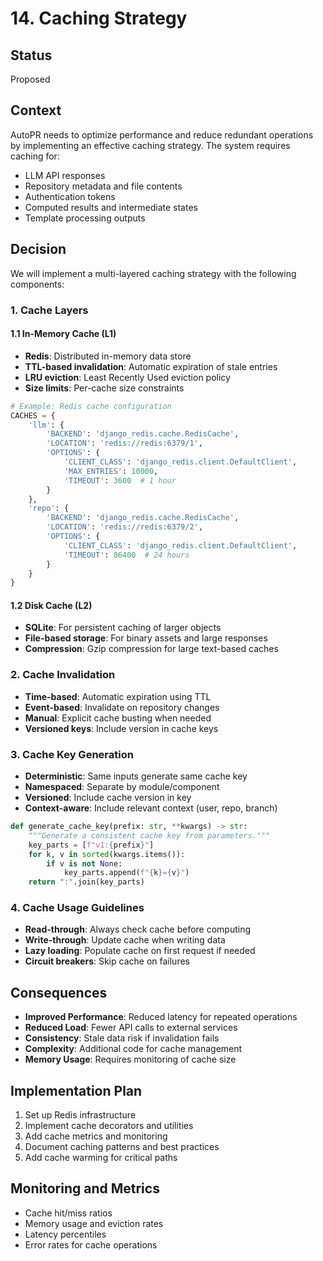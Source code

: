 # 14. Caching Strategy

## Status
Proposed

## Context
AutoPR needs to optimize performance and reduce redundant operations by implementing an effective caching strategy. The system requires caching for:
- LLM API responses
- Repository metadata and file contents
- Authentication tokens
- Computed results and intermediate states
- Template processing outputs

## Decision
We will implement a multi-layered caching strategy with the following components:

### 1. Cache Layers

#### 1.1 In-Memory Cache (L1)
- **Redis**: Distributed in-memory data store
- **TTL-based invalidation**: Automatic expiration of stale entries
- **LRU eviction**: Least Recently Used eviction policy
- **Size limits**: Per-cache size constraints

```python
# Example: Redis cache configuration
CACHES = {
    'llm': {
        'BACKEND': 'django_redis.cache.RedisCache',
        'LOCATION': 'redis://redis:6379/1',
        'OPTIONS': {
            'CLIENT_CLASS': 'django_redis.client.DefaultClient',
            'MAX_ENTRIES': 10000,
            'TIMEOUT': 3600  # 1 hour
        }
    },
    'repo': {
        'BACKEND': 'django_redis.cache.RedisCache',
        'LOCATION': 'redis://redis:6379/2',
        'OPTIONS': {
            'CLIENT_CLASS': 'django_redis.client.DefaultClient',
            'TIMEOUT': 86400  # 24 hours
        }
    }
}
```

#### 1.2 Disk Cache (L2)
- **SQLite**: For persistent caching of larger objects
- **File-based storage**: For binary assets and large responses
- **Compression**: Gzip compression for large text-based caches

### 2. Cache Invalidation
- **Time-based**: Automatic expiration using TTL
- **Event-based**: Invalidate on repository changes
- **Manual**: Explicit cache busting when needed
- **Versioned keys**: Include version in cache keys

### 3. Cache Key Generation
- **Deterministic**: Same inputs generate same cache key
- **Namespaced**: Separate by module/component
- **Versioned**: Include cache version in key
- **Context-aware**: Include relevant context (user, repo, branch)

```python
def generate_cache_key(prefix: str, **kwargs) -> str:
    """Generate a consistent cache key from parameters."""
    key_parts = [f"v1:{prefix}"]
    for k, v in sorted(kwargs.items()):
        if v is not None:
            key_parts.append(f"{k}={v}")
    return ":".join(key_parts)
```

### 4. Cache Usage Guidelines
- **Read-through**: Always check cache before computing
- **Write-through**: Update cache when writing data
- **Lazy loading**: Populate cache on first request if needed
- **Circuit breakers**: Skip cache on failures

## Consequences
- **Improved Performance**: Reduced latency for repeated operations
- **Reduced Load**: Fewer API calls to external services
- **Consistency**: Stale data risk if invalidation fails
- **Complexity**: Additional code for cache management
- **Memory Usage**: Requires monitoring of cache size

## Implementation Plan
1. Set up Redis infrastructure
2. Implement cache decorators and utilities
3. Add cache metrics and monitoring
4. Document caching patterns and best practices
5. Add cache warming for critical paths

## Monitoring and Metrics
- Cache hit/miss ratios
- Memory usage and eviction rates
- Latency percentiles
- Error rates for cache operations

